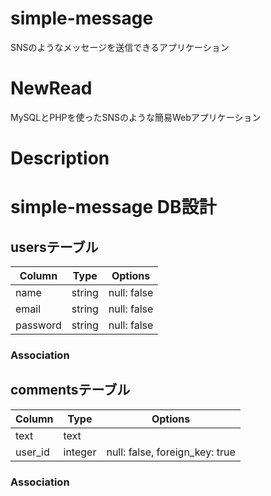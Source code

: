 # simple-message
SNSのようなメッセージを送信できるアプリケーション


# NewRead
MySQLとPHPを使ったSNSのような簡易Webアプリケーション

# Description


# simple-message DB設計

## usersテーブル
|Column|Type|Options|
|------|----|-------|
|name|string|null: false|
|email|string|null: false|
|password|string|null: false|
### Association


## commentsテーブル
|Column|Type|Options|
|------|----|-------|
|text|text|
|user_id|integer|null: false, foreign_key: true|

### Association


